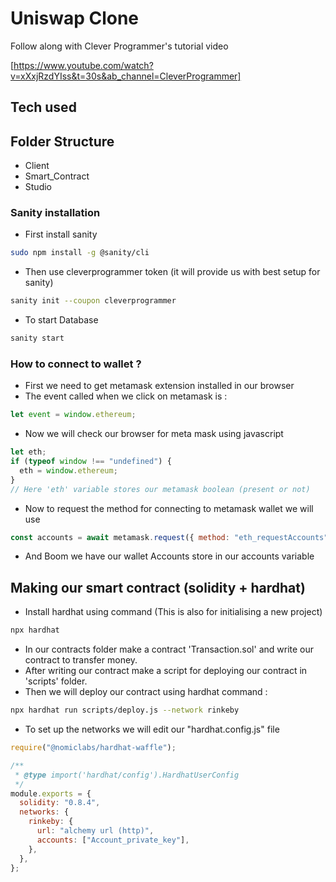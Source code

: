 # Uniswap Clone

Follow along with Clever Programmer's tutorial video

[https://www.youtube.com/watch?v=xXxjRzdYIss&t=30s&ab_channel=CleverProgrammer]

## Tech used

## Folder Structure

- Client
- Smart_Contract
- Studio

### Sanity installation

- First install sanity

```bash
sudo npm install -g @sanity/cli
```

- Then use cleverprogrammer token (it will provide us with best setup for sanity)

```bash
sanity init --coupon cleverprogrammer
```

- To start Database

```bash
sanity start
```

### How to connect to wallet ?

- First we need to get metamask extension installed in our browser
- The event called when we click on metamask is :

```js
let event = window.ethereum;
```

- Now we will check our browser for meta mask using javascript

```js
let eth;
if (typeof window !== "undefined") {
  eth = window.ethereum;
}
// Here 'eth' variable stores our metamask boolean (present or not)
```

- Now to request the method for connecting to metamask wallet we will use

```js
const accounts = await metamask.request({ method: "eth_requestAccounts" });
```

- And Boom we have our wallet Accounts store in our accounts variable

## Making our smart contract (solidity + hardhat)

- Install hardhat using command (This is also for initialising a new project)

```bash
npx hardhat
```

- In our contracts folder make a contract 'Transaction.sol' and write our contract to transfer money.
- After writing our contract make a script for deploying our contract in 'scripts' folder.
- Then we will deploy our contract using hardhat command :

```bash
npx hardhat run scripts/deploy.js --network rinkeby
```

- To set up the networks we will edit our "hardhat.config.js" file

```js
require("@nomiclabs/hardhat-waffle");

/**
 * @type import('hardhat/config').HardhatUserConfig
 */
module.exports = {
  solidity: "0.8.4",
  networks: {
    rinkeby: {
      url: "alchemy url (http)",
      accounts: ["Account_private_key"],
    },
  },
};
```
